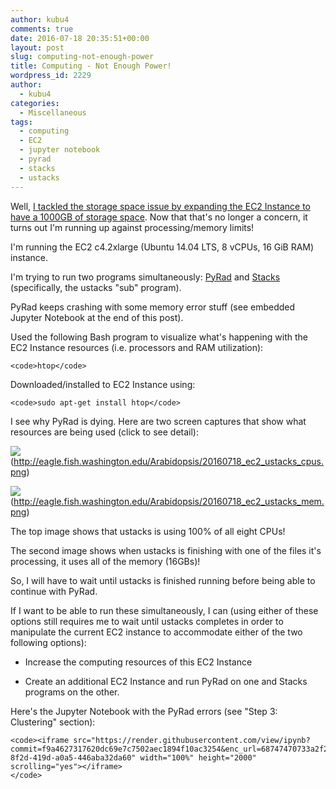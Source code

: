 ```yaml
---
author: kubu4
comments: true
date: 2016-07-18 20:35:51+00:00
layout: post
slug: computing-not-enough-power
title: Computing - Not Enough Power!
wordpress_id: 2229
author:
  - kubu4
categories:
  - Miscellaneous
tags:
  - computing
  - EC2
  - jupyter notebook
  - pyrad
  - stacks
  - ustacks
---
```


Well, [I tackled the storage space issue by expanding the EC2 Instance to have a 1000GB of storage space](https://robertslab.github.io/sams-notebook/2016/07/17/computing-amazon-ec2-instance-out-of-space.html). Now that that's no longer a concern, it turns out I'm running up against processing/memory limits!

I'm running the EC2 c4.2xlarge (Ubuntu 14.04 LTS, 8 vCPUs, 16 GiB RAM) instance.

I'm trying to run two programs simultaneously: [PyRad](https://dereneaton.com/software/pyrad/) and [Stacks](http://catchenlab.life.illinois.edu/stacks/) (specifically, the ustacks "sub" program).

PyRad keeps crashing with some memory error stuff (see embedded Jupyter Notebook at the end of this post).

Used the following Bash program to visualize what's happening with the EC2 Instance resources (i.e. processors and RAM utilization):


    
    <code>htop</code>



Downloaded/installed to EC2 Instance using:


    
    <code>sudo apt-get install htop</code>





I see why PyRad is dying. Here are two screen captures that show what resources are being used (click to see detail):



![](https://eagle.fish.washington.edu/Arabidopsis/20160718_ec2_ustacks_cpus.png)(http://eagle.fish.washington.edu/Arabidopsis/20160718_ec2_ustacks_cpus.png)



![](https://eagle.fish.washington.edu/Arabidopsis/20160718_ec2_ustacks_mem.png)(http://eagle.fish.washington.edu/Arabidopsis/20160718_ec2_ustacks_mem.png)





The top image shows that ustacks is using 100% of all eight CPUs!

The second image shows when ustacks is finishing with one of the files it's processing, it uses all of the memory (16GBs)!

So, I will have to wait until ustacks is finished running before being able to continue with PyRad.

If I want to be able to run these simultaneously, I can (using either of these options still requires me to wait until ustacks completes in order to manipulate the current EC2 instance to accommodate either of the two following options):





  * Increase the computing resources of this EC2 Instance



  * Create an additional EC2 Instance and run PyRad on one and Stacks programs on the other.








Here's the Jupyter Notebook with the PyRad errors (see "Step 3: Clustering" section):


    
    <code><iframe src="https://render.githubusercontent.com/view/ipynb?commit=f9a4627317620dc69e7c7502aec1894f10ac3254&enc_url=68747470733a2f2f7261772e67697468756275736572636f6e74656e742e636f6d2f73723332302f4c6162446f63732f663961343632373331373632306463363965376337353032616563313839346631306163333235342f6a7570797465725f6e62732f73616d2f32303136303731355f6563325f6f6c795f6762735f70797261642e6970796e62&nwo=sr320%2FLabDocs&path=jupyter_nbs%2Fsam%2F20160715_ec2_oly_gbs_pyrad.ipynb&repository_id=13746500#a22d1ce9-8f2d-419d-a0a5-446aba32da60" width="100%" height="2000" scrolling="yes"></iframe>
    </code>
